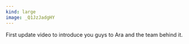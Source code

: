 ```yaml
---
kind: large
image: _Q1JzJadgHY
---
```


First update video to introduce you guys to Ara and the team behind it.
